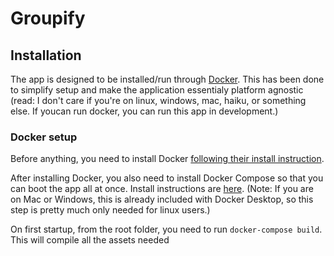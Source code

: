# Groupify

## Installation

The app is designed to be installed/run through [Docker](https://docs.docker.com/).
This has been done to simplify setup and make the application essentialy platform
agnostic (read: I don't care if you're on linux, windows, mac, haiku, or something
else. If youcan run docker, you can run this app in development.)

### Docker setup

Before anything, you need to install Docker [following their install instruction](https://docs.docker.com/install/#supported-platforms).

After installing Docker, you also need to install Docker Compose so that you can
boot the app all at once. Install instructions are [here](https://docs.docker.com/compose/install/). (Note: If you are on Mac or Windows, this is already included with
Docker Desktop, so this step is pretty much only needed for linux users.)

On first startup, from the root folder, you need to run `docker-compose build`.
This will compile all the assets needed